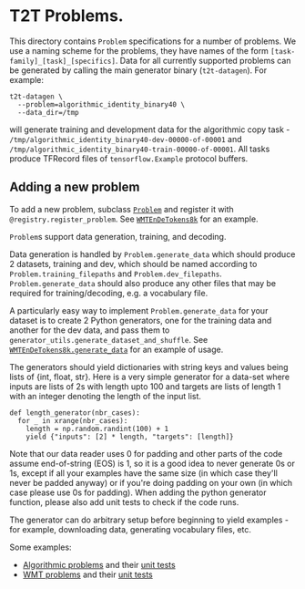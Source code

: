 # T2T Problems.

This directory contains `Problem` specifications for a number of problems. We
use a naming scheme for the problems, they have names of the form
`[task-family]_[task]_[specifics]`.  Data for all currently supported problems
can be generated by calling the main generator binary (`t2t-datagen`). For
example:

```
t2t-datagen \
  --problem=algorithmic_identity_binary40 \
  --data_dir=/tmp
```

will generate training and development data for the algorithmic copy task -
`/tmp/algorithmic_identity_binary40-dev-00000-of-00001` and
`/tmp/algorithmic_identity_binary40-train-00000-of-00001`.
All tasks produce TFRecord files of `tensorflow.Example` protocol buffers.


## Adding a new problem

To add a new problem, subclass
[`Problem`](https://github.com/tensorflow/tensor2tensor/tree/master/tensor2tensor/data_generators/problem.py)
and register it with `@registry.register_problem`. See
[`WMTEnDeTokens8k`](https://github.com/tensorflow/tensor2tensor/tree/master/tensor2tensor/data_generators/translate.py)
for an example.

`Problem`s support data generation, training, and decoding.

Data generation is handled by `Problem.generate_data` which should produce 2
datasets, training and dev, which should be named according to
`Problem.training_filepaths` and `Problem.dev_filepaths`.
`Problem.generate_data` should also produce any other files that may be required
for training/decoding, e.g. a vocabulary file.

A particularly easy way to implement `Problem.generate_data` for your dataset is
to create 2 Python generators, one for the training data and another for the
dev data, and pass them to `generator_utils.generate_dataset_and_shuffle`. See
[`WMTEnDeTokens8k.generate_data`](https://github.com/tensorflow/tensor2tensor/tree/master/tensor2tensor/data_generators/translate.py)
for an example of usage.

The generators should yield dictionaries with string keys and values being lists
of {int, float, str}.  Here is a very simple generator for a data-set where
inputs are lists of 2s with length upto 100 and targets are lists of length 1
with an integer denoting the length of the input list.

```
def length_generator(nbr_cases):
  for _ in xrange(nbr_cases):
    length = np.random.randint(100) + 1
    yield {"inputs": [2] * length, "targets": [length]}
```

Note that our data reader uses 0 for padding and other parts of the code assume
end-of-string (EOS) is 1, so it is a good idea to never generate 0s or 1s,
except if all your examples have the same size (in which case they'll never be
padded anyway) or if you're doing padding on your own (in which case please use
0s for padding). When adding the python generator function, please also add unit
tests to check if the code runs.

The generator can do arbitrary setup before beginning to yield examples - for
example, downloading data, generating vocabulary files, etc.

Some examples:

*   [Algorithmic problems](https://github.com/tensorflow/tensor2tensor/tree/master/tensor2tensor/data_generators/algorithmic.py)
    and their [unit tests](https://github.com/tensorflow/tensor2tensor/tree/master/tensor2tensor/data_generators/algorithmic_test.py)
*   [WMT problems](https://github.com/tensorflow/tensor2tensor/tree/master/tensor2tensor/data_generators/translate.py)
    and their [unit tests](https://github.com/tensorflow/tensor2tensor/tree/master/tensor2tensor/data_generators/wmt_test.py)
